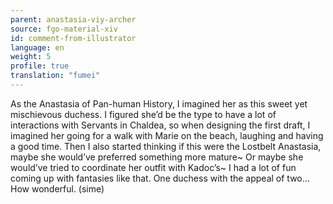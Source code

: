 ```yaml
---
parent: anastasia-viy-archer
source: fgo-material-xiv
id: comment-from-illustrator
language: en
weight: 5
profile: true
translation: "fumei"
---
```


As the Anastasia of Pan-human History, I imagined her as this sweet yet mischievous duchess. I figured she’d be the type to have a lot of interactions with Servants in Chaldea, so when designing the first draft, I imagined her going for a walk with Marie on the beach, laughing and having a good time. Then I also started thinking if this were the Lostbelt Anastasia, maybe she would’ve preferred something more mature~ Or maybe she would’ve tried to coordinate her outfit with Kadoc’s~ I had a lot of fun coming up with fantasies like that. One duchess with the appeal of two… How wonderful. (sime)
